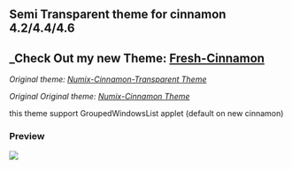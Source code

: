 ## Semi Transparent theme for cinnamon __4.2/4.4/4.6__
_Check Out my new Theme: [Fresh-Cinnamon](https://cinnamon-spices.linuxmint.com/themes/view/Fresh-Cinnamon)
---
_Original theme: [Numix-Cinnamon-Transparent Theme](https://github.com/edoz90/numix-cinnamon-transparent)_

_Original Original theme: [Numix-Cinnamon Theme](https://github.com/zagortenay333/numix-cinnamon)_

this theme support GroupedWindowsList applet (default on new cinnamon)

### Preview
<img src="https://raw.githubusercontent.com/bomdia/numix-cinnamon-semi-transparent/master/screenshot.png" />
